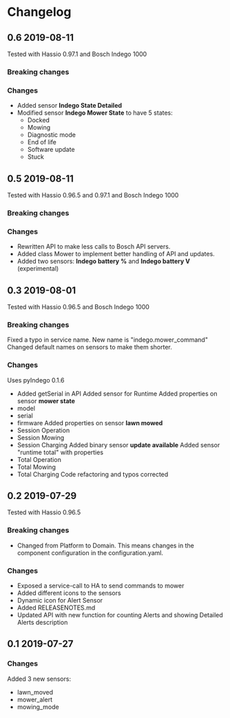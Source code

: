 # Changelog

## 0.6 2019-08-11
Tested with Hassio 0.97.1 and Bosch Indego 1000

### Breaking changes

### Changes
- Added sensor **Indego State Detailed**
- Modified sensor **Indego Mower State** to have 5 states:
    - Docked
    - Mowing
    - Diagnostic mode
    - End of life
    - Software update
    - Stuck

## 0.5 2019-08-11
Tested with Hassio 0.96.5 and 0.97.1 and Bosch Indego 1000

### Breaking changes

### Changes
- Rewritten API to make less calls to Bosch API servers.
- Added class Mower to implement better handling of API and updates.
- Added two sensors: **Indego battery %** and **Indego battery V** (experimental)

## 0.3 2019-08-01
Tested with Hassio 0.96.5 and Bosch Indego 1000

### Breaking changes
Fixed a typo in service name. New name is "indego.mower_command"
Changed default names on sensors to make them shorter.

### Changes
Uses pyIndego 0.1.6
- Added getSerial in API
Added sensor for Runtime
Added properties on sensor **mower state**
- model
- serial
- firmware 
Added properties on sensor **lawn mowed**
- Session Operation
- Session Mowing
- Session Charging
Added binary sensor **update available**
Added sensor "runtime total" with properties
- Total Operation
- Total Mowing
- Total Charging 
Code refactoring and typos corrected

## 0.2 2019-07-29
Tested with Hassio 0.96.5

### Breaking changes
- Changed from Platform to Domain. This means changes in the component configuration in the configuration.yaml.

### Changes

- Exposed a service-call to HA to send commands to mower
- Added different icons to the sensors
- Dynamic icon for Alert Sensor
- Added RELEASENOTES.md
- Updated API with new function for counting Alerts and showing Detailed Alerts description

## 0.1 2019-07-27

### Changes
Added 3 new sensors:
- lawn_moved
- mower_alert
- mowing_mode

